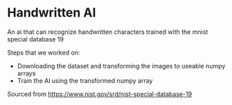 # Handwritten AI
An ai that can recognize handwritten characters trained with the mnist special database 19

Steps that we worked on:
- Downloading the dataset and transforming the images to useable numpy arrays
- Train the AI using the transformed numpy array

Sourced from https://www.nist.gov/srd/nist-special-database-19
